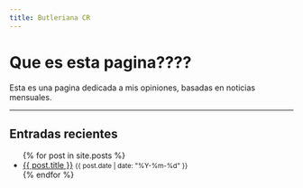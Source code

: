 ```yaml
---
title: Butleriana CR
---
```


# Que es esta pagina????

Esta es una pagina dedicada a mis opiniones, basadas en noticias mensuales.

---

## Entradas recientes

<ul>
  {% for post in site.posts %}
    <li>
      <a href="{{ post.url }}">{{ post.title }}</a>
      <small>{{ post.date | date: "%Y-%m-%d" }}</small>
    </li>
  {% endfor %}
</ul>
